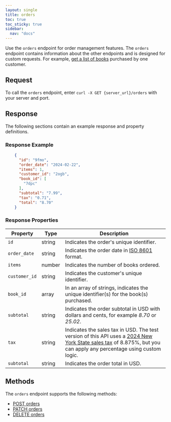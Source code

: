 ```yaml
---
layout: single
title: orders
toc: true
toc_sticky: true
sidebar:
  nav: "docs"
---
```

Use the `orders` endpoint for order management features. The `orders` endpoint contains information about the other endpoints and is designed for custom requests. For example, [get a list of books](../tutorials/orders-customer-date.md#step-1-get-orders-by-customer) purchased by one customer.

## Request

To call the `orders` endpoint, enter `curl -X GET {server_url}/orders` with your server and port.

## Response

The following sections contain an example response and property definitions.

### Response Example

```json
    {
      "id": "9fmo",
      "order_date": "2024-02-22",
      "items": 1,
      "customer_id": "2ogb",
      "book_id": [
        "7dpc"
      ],
      "subtotal": "7.99",
      "tax": "0.71",
      "total": "8.70"
    }
```

### Response Properties

| **Property**  | **Type** | **Description**                                                     |
|---------------|----------|---------------------------------------------------------------------|
| `id`    | string   | Indicates the order's unique identifier.                            |
| `order_date`  | string   | Indicates the order date in [ISO 8601](https://www.iso.org/iso-8601-date-and-time-format.html) format. <i class="fa-solid fa-arrow-up-right-from-square fa-xs"></i>                |
| `items`       | number   | Indicates the number of books ordered.                              |
| `customer_id` | string   | Indicates the customer's unique identifier. |
| `book_id`     | array    | In an array of strings, indicates the unique identifier(s) for the book(s) purchased.                                    |
| `subtotal` | string   | Indicates the order subtotal in USD with dollars and cents, for example *8.70* or *25.02*. |
| `tax` | string   | Indicates the sales tax in USD. The test version of this API uses a [2024 New York State sales tax](https://www.nyc.gov/site/finance/business/business-nys-sales-tax.page) <i class="fa-solid fa-arrow-up-right-from-square fa-xs"></i> of 8.875%, but you can apply any percentage using custom logic.   |
| `subtotal` | string   | Indicates the order total in USD. |

## Methods

The `orders` endpoint supports the following methods:

* [POST orders](post-orders.md)
* [PATCH orders](patch-orders.md)
* [DELETE orders](delete-orders.md)
